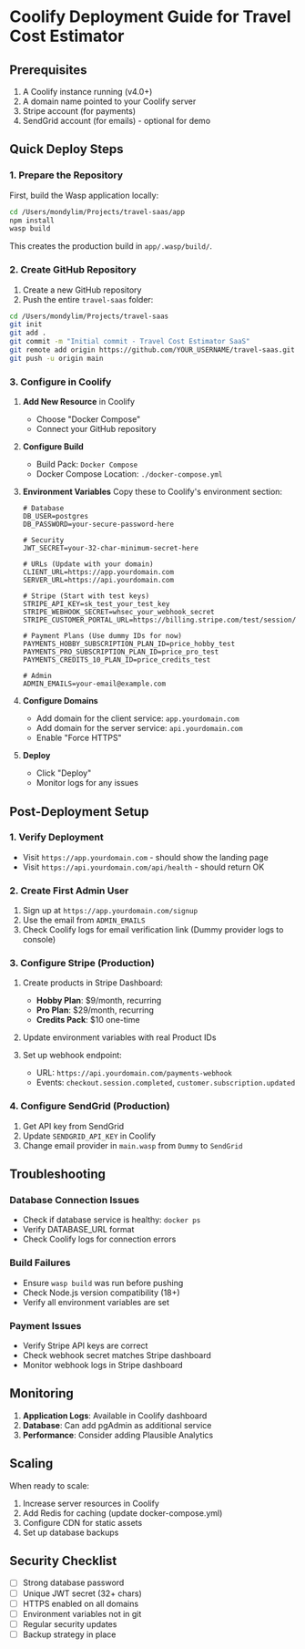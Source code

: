 # Coolify Deployment Guide for Travel Cost Estimator

## Prerequisites

1. A Coolify instance running (v4.0+)
2. A domain name pointed to your Coolify server
3. Stripe account (for payments)
4. SendGrid account (for emails) - optional for demo

## Quick Deploy Steps

### 1. Prepare the Repository

First, build the Wasp application locally:
```bash
cd /Users/mondylim/Projects/travel-saas/app
npm install
wasp build
```

This creates the production build in `app/.wasp/build/`.

### 2. Create GitHub Repository

1. Create a new GitHub repository
2. Push the entire `travel-saas` folder:
```bash
cd /Users/mondylim/Projects/travel-saas
git init
git add .
git commit -m "Initial commit - Travel Cost Estimator SaaS"
git remote add origin https://github.com/YOUR_USERNAME/travel-saas.git
git push -u origin main
```

### 3. Configure in Coolify

1. **Add New Resource** in Coolify
   - Choose "Docker Compose"
   - Connect your GitHub repository

2. **Configure Build**
   - Build Pack: `Docker Compose`
   - Docker Compose Location: `./docker-compose.yml`

3. **Environment Variables**
   Copy these to Coolify's environment section:
   ```
   # Database
   DB_USER=postgres
   DB_PASSWORD=your-secure-password-here
   
   # Security
   JWT_SECRET=your-32-char-minimum-secret-here
   
   # URLs (Update with your domain)
   CLIENT_URL=https://app.yourdomain.com
   SERVER_URL=https://api.yourdomain.com
   
   # Stripe (Start with test keys)
   STRIPE_API_KEY=sk_test_your_test_key
   STRIPE_WEBHOOK_SECRET=whsec_your_webhook_secret
   STRIPE_CUSTOMER_PORTAL_URL=https://billing.stripe.com/test/session/create
   
   # Payment Plans (Use dummy IDs for now)
   PAYMENTS_HOBBY_SUBSCRIPTION_PLAN_ID=price_hobby_test
   PAYMENTS_PRO_SUBSCRIPTION_PLAN_ID=price_pro_test
   PAYMENTS_CREDITS_10_PLAN_ID=price_credits_test
   
   # Admin
   ADMIN_EMAILS=your-email@example.com
   ```

4. **Configure Domains**
   - Add domain for the client service: `app.yourdomain.com`
   - Add domain for the server service: `api.yourdomain.com`
   - Enable "Force HTTPS"

5. **Deploy**
   - Click "Deploy"
   - Monitor logs for any issues

## Post-Deployment Setup

### 1. Verify Deployment
- Visit `https://app.yourdomain.com` - should show the landing page
- Visit `https://api.yourdomain.com/api/health` - should return OK

### 2. Create First Admin User
1. Sign up at `https://app.yourdomain.com/signup`
2. Use the email from `ADMIN_EMAILS`
3. Check Coolify logs for email verification link (Dummy provider logs to console)

### 3. Configure Stripe (Production)
1. Create products in Stripe Dashboard:
   - **Hobby Plan**: $9/month, recurring
   - **Pro Plan**: $29/month, recurring
   - **Credits Pack**: $10 one-time

2. Update environment variables with real Product IDs

3. Set up webhook endpoint:
   - URL: `https://api.yourdomain.com/payments-webhook`
   - Events: `checkout.session.completed`, `customer.subscription.updated`

### 4. Configure SendGrid (Production)
1. Get API key from SendGrid
2. Update `SENDGRID_API_KEY` in Coolify
3. Change email provider in `main.wasp` from `Dummy` to `SendGrid`

## Troubleshooting

### Database Connection Issues
- Check if database service is healthy: `docker ps`
- Verify DATABASE_URL format
- Check Coolify logs for connection errors

### Build Failures
- Ensure `wasp build` was run before pushing
- Check Node.js version compatibility (18+)
- Verify all environment variables are set

### Payment Issues
- Verify Stripe API keys are correct
- Check webhook secret matches Stripe dashboard
- Monitor webhook logs in Stripe dashboard

## Monitoring

1. **Application Logs**: Available in Coolify dashboard
2. **Database**: Can add pgAdmin as additional service
3. **Performance**: Consider adding Plausible Analytics

## Scaling

When ready to scale:
1. Increase server resources in Coolify
2. Add Redis for caching (update docker-compose.yml)
3. Configure CDN for static assets
4. Set up database backups

## Security Checklist

- [ ] Strong database password
- [ ] Unique JWT secret (32+ chars)
- [ ] HTTPS enabled on all domains
- [ ] Environment variables not in git
- [ ] Regular security updates
- [ ] Backup strategy in place